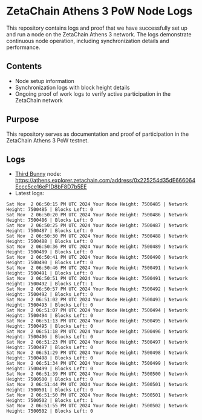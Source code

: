 # ZetaChain Athens 3 PoW Node Logs
This repository contains logs and proof that we have successfully set up and run a node on the ZetaChain Athens 3 network. The logs demonstrate continuous node operation, including synchronization details and performance.

## Contents
- Node setup information
- Synchronization logs with block height details
- Ongoing proof of work logs to verify active participation in the ZetaChain network

## Purpose
This repository serves as documentation and proof of participation in the ZetaChain Athens 3 PoW testnet.

## Logs

- [Third Bunny](https://thirdbunny.xyz/) node: https://athens.explorer.zetachain.com/address/0x225254d35dE666064Eccc5ce16eF1D8bF8D7b5EE
- Latest logs:
```
Sat Nov  2 06:50:15 PM UTC 2024 Your Node Height: 7500485 | Network Height: 7500485 | Blocks Left: 0
Sat Nov  2 06:50:20 PM UTC 2024 Your Node Height: 7500486 | Network Height: 7500486 | Blocks Left: 0
Sat Nov  2 06:50:25 PM UTC 2024 Your Node Height: 7500487 | Network Height: 7500487 | Blocks Left: 0
Sat Nov  2 06:50:30 PM UTC 2024 Your Node Height: 7500488 | Network Height: 7500488 | Blocks Left: 0
Sat Nov  2 06:50:36 PM UTC 2024 Your Node Height: 7500489 | Network Height: 7500489 | Blocks Left: 0
Sat Nov  2 06:50:41 PM UTC 2024 Your Node Height: 7500490 | Network Height: 7500490 | Blocks Left: 0
Sat Nov  2 06:50:46 PM UTC 2024 Your Node Height: 7500491 | Network Height: 7500491 | Blocks Left: 0
Sat Nov  2 06:50:51 PM UTC 2024 Your Node Height: 7500491 | Network Height: 7500492 | Blocks Left: 1
Sat Nov  2 06:50:57 PM UTC 2024 Your Node Height: 7500492 | Network Height: 7500492 | Blocks Left: 0
Sat Nov  2 06:51:02 PM UTC 2024 Your Node Height: 7500493 | Network Height: 7500493 | Blocks Left: 0
Sat Nov  2 06:51:07 PM UTC 2024 Your Node Height: 7500494 | Network Height: 7500494 | Blocks Left: 0
Sat Nov  2 06:51:13 PM UTC 2024 Your Node Height: 7500495 | Network Height: 7500495 | Blocks Left: 0
Sat Nov  2 06:51:18 PM UTC 2024 Your Node Height: 7500496 | Network Height: 7500496 | Blocks Left: 0
Sat Nov  2 06:51:23 PM UTC 2024 Your Node Height: 7500497 | Network Height: 7500497 | Blocks Left: 0
Sat Nov  2 06:51:29 PM UTC 2024 Your Node Height: 7500498 | Network Height: 7500498 | Blocks Left: 0
Sat Nov  2 06:51:34 PM UTC 2024 Your Node Height: 7500499 | Network Height: 7500499 | Blocks Left: 0
Sat Nov  2 06:51:39 PM UTC 2024 Your Node Height: 7500500 | Network Height: 7500500 | Blocks Left: 0
Sat Nov  2 06:51:44 PM UTC 2024 Your Node Height: 7500501 | Network Height: 7500501 | Blocks Left: 0
Sat Nov  2 06:51:50 PM UTC 2024 Your Node Height: 7500501 | Network Height: 7500502 | Blocks Left: 1
Sat Nov  2 06:51:55 PM UTC 2024 Your Node Height: 7500502 | Network Height: 7500502 | Blocks Left: 0
```
